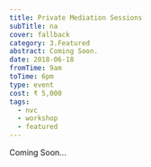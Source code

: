 ```yaml
---
title: Private Mediation Sessions
subTitle: na
cover: fallback
category: 3.Featured
abstract: Coming Soon.
date: 2018-06-18
fromTime: 9am
toTime: 6pm
type: event
cost: ₹ 5,000
tags:
  - nvc
  - workshop
  - featured
---
```


Coming Soon...